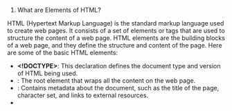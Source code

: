1. What are Elements of HTML?

HTML (Hypertext Markup Language) is the standard markup language used to create web pages. It consists of a set of elements or tags that are used to structure the content of a web page. HTML elements are the building blocks of a web page, and they define the structure and content of the page. Here are some of the basic HTML elements:

- **<!DOCTYPE>**: This declaration defines the document type and version of HTML being used.
- **<html>**: The root element that wraps all the content on the web page.
- **<head>**: Contains metadata about the document, such as the title of the page, character set, and links to external resources.
- **<title>**: Sets the title of the web page, which is displayed in the browser's title bar or tab.
- **<meta>**: Provides metadata about the document, like character encoding, author, and viewport settings.
- **<link>**: Used to link external resources like stylesheets (CSS) to the HTML document.
- **<script>**: Used to include JavaScript code or reference external JavaScript files.
- **<style>**: Defines internal CSS styles for the page.
- **<body>**: Contains the visible content of the web page, including text, images, and other media.
- **<h1> to <h6>**: Headings, with `<h1>` being the highest level and `<h6>` the lowest, used to structure and format text.
- **<p>**: Represents a paragraph of text.
- **<a>**: Creates hyperlinks to other web pages, resources, or email addresses.
- **<img>**: Embeds images on the page.
- **<ul> and <ol>**: Create unordered and ordered lists, respectively.
- **<li>**: Represents a list item within a list.
- **<div>**: A generic container for grouping and styling content.
- **<span>**: A generic inline container for styling a section of text.
- **<table>**: Used for creating tables, and it includes elements like `<tr>`, `<th>`, and `<td>` for defining rows, headers, and data cells.
- **<form>**: Used to create interactive forms that can collect user input.
- **<input>**: An element used within a form to create various input fields like text boxes, radio buttons, checkboxes, etc.
- **<textarea>**: Creates a multi-line text input field within a form.
- **<button>**: Creates clickable buttons within a form.
- **<label>**: Provides labels for form elements, improving accessibility.

These are some of the essential HTML elements, but there are many more, including those used for multimedia (e.g., `<audio>` and `<video`), embedded content (e.g., `<iframe>`), and semantic HTML5 elements that help structure content more meaningfully (e.g., `<header>`, `<nav>`, `<footer>`).

HTML elements are typically combined and nested to create the structure and layout of a web page, and they can be styled using CSS to control their appearance. Additionally, JavaScript can be used to add interactivity and functionality to the web page.

2. What are attributes in html?

In HTML, attributes provide additional information about an element and help define its behavior, appearance, or other characteristics. Attributes are always specified in the opening tag of an HTML element and consist of a name and a value, separated by an equal sign (`=`) and enclosed in double or single quotes. Here's a basic structure of an HTML element with attributes:

```html
<element_name attribute_name="attribute_value">Content</element_name>
```

Attributes are key-value pairs, where the attribute name specifies the property you want to set, and the attribute value defines the value for that property. The specific attributes available for each HTML element may vary, and some elements have specific attributes that are unique to them. Here are a few common attributes used in HTML:

- **id**: Provides a unique identifier for an element on a web page. It is used for styling with CSS and for JavaScript interactions.

  ```html
  <div id="uniqueId">This is a unique div.</div>
  ```

- **class**: Assigns one or more CSS classes to an element, allowing you to style multiple elements in a consistent way.

  ```html
  <p class="important-text">This is important.</p>
  ```

- **src**: Specifies the source URL for elements like images, audio, video, and iframes.

  ```html
  <img src="image.jpg" alt="An image" />
  ```

- **href**: Defines the URL to which a hyperlink (anchor `<a>`) should link to.

  ```html
  <a href="https://www.example.com">Visit Example</a>
  ```

- **alt**: Provides alternative text for elements like images, which is displayed if the image cannot be loaded.

  ```html
  <img src="missing.jpg" alt="Image not found" />
  ```

- **width** and **height**: Set the dimensions of images or embedded objects.

  ```html
  <img src="image.jpg" width="300" height="200" alt="An image" />
  ```

- **target**: Specifies where a linked resource should be displayed (e.g., in a new browser window or tab).

  ```html
  <a href="https://www.example.com" target="_blank">Visit Example</a>
  ```

- **disabled**: Disables an input element, preventing user interaction.

  ```html
  <input type="text" disabled="disabled" />
  ```

- **required**: Specifies that an input field must be filled out before submitting a form.

  ```html
  <input type="text" required />
  ```

- **placeholder**: Provides a short hint or example value for an input field.

  ```html
  <input type="text" placeholder="Enter your name" />
  ```

These are just a few examples of HTML attributes. Different elements have different attributes, and they serve various purposes to control the appearance, behavior, and functionality of web page elements. Custom attributes can also be used for JavaScript and data storage, but they should follow certain naming conventions to be valid in HTML5.

3. What are tags & meta tags in html?

In HTML, "tags" and "meta tags" refer to specific elements used to define the structure and provide metadata for a web page. These two types of tags serve different purposes:

- **HTML Tags:**
  HTML tags are used to structure the content of a web page, defining the elements and their relationships. They determine how text and media are displayed, organized, and formatted on the page. Some common HTML tags include:

  - `<html>`: The root element that encloses the entire web page.
  - `<head>`: Contains meta-information about the document, such as the title and links to external resources.
  - `<title>`: Specifies the title of the web page, which appears in the browser's title bar or tab.
  - `<body>`: Contains the visible content of the web page, including text, images, and other media.
  - `<h1>`, `<h2>`, `<p>`, `<a>`, `<img>`, and more: These tags structure and format text, create links, embed images, and perform other essential tasks.

  HTML tags are fundamental for creating the structure and content of a web page.

- **Meta Tags:**
  Meta tags are a specific subset of HTML tags that provide metadata about the web page itself.

Meta tags provide metadata and additional information about a web page. Some common meta tags that could be used here include:

- `<meta name="viewport" content="width=device-width, initial-scale=1.0">`: Defines the viewport for responsive web design on mobile devices.

  - `<meta charset="UTF-8">`: Specifies the character encoding used in the document.
  - `<meta name="description" content="A brief description of the page">`: Provides a brief description of the web page's content.
  - `<meta name="keywords" content="keywords, for, SEO">`: Lists keywords relevant to the page's content, although this is less significant for modern SEO.
  - `<meta name="author" content="Author Name">`: Specifies the author of the page.
  - `<meta name="viewport" content="width=device-width, initial-scale=1">`: Helps optimize the page's layout for different devices (used for responsive design).

  Some meta tags also affect how social media platforms display links when a page is shared, such as Open Graph and Twitter Card meta tags.

  These are just a few examples of meta tags. Meta tags are essential for search engine optimization (SEO) and for providing information to browsers and other web services about your web page. They help improve the discoverability and presentation of your content on the web.

4. What is **script** tags?

The `<script>` tag is used to embed JavaScript code within an HTML file.

In HTML, the `<script>` tag is used to include or embed JavaScript code within a web page. JavaScript is a programming language that allows you to add interactivity, manipulate the Document Object Model (DOM), and create dynamic behavior on a web page. The `<script>` tag is crucial for adding client-side scripting to your web pages.

Here's how you typically use the `<script>` tag:

- **Inline Script**: You can include JavaScript code directly within an HTML document using the `<script>` tag. You can place it in the `<head>` or `<body>` of the document. For example:

  ```html
  <script>
    function sayHello() {
      alert("Hello, world!");
    }
  </script>
  ```

  This code defines a JavaScript function that displays an alert when called.

- **External Script**: You can also link to an external JavaScript file using the `<script>` tag. This is a common practice for separating your JavaScript code from your HTML content, making your code more maintainable and reusable. For example:

  ```html
  <script src="myscript.js"></script>
  ```

  In this case, the "myscript.js" file contains your JavaScript code.

Additionally, the `<script>` tag has several attributes and options:

- `src`: Specifies the source (URL) of the external JavaScript file.
- `type`: Indicates the scripting language being used (e.g., "text/javascript"). While it's no longer required in modern HTML, it's a good practice to include it.
- `async`: Indicates that the script should be executed asynchronously while the page continues loading. This is often used for non-blocking scripts.
- `defer`: Indicates that the script should be executed after the page has finished parsing. This is useful for scripts that rely on the DOM but don't need to block page rendering.

Here's an example of including an external JavaScript file with the "src" attribute and "defer" attribute:

```html
<script src="myscript.js" defer></script>
```

The use of `<script>` tags is essential for adding functionality to web pages, and JavaScript is a powerful language for enhancing user interactions and creating dynamic web applications.

5. What are **selectores** in html?

   Selectors in HTML allow us to target specific elements on a web page using CSS syntax.

Selectors allow you to target specific elements on a page by selecting them based on their name, id, class, type, attributes, and more. This allows you to style or manipulate elements with CSS and JavaScript.

Some common types of **CSS selectors** include:

- **Element selectors**: Select elements by name, e.g. `p` selects all `<p>` elements.
- **ID selectors**: Select an element with a specific ID, e.g. `#myId`
- **Class selectors**: Select elements with a specific class, e.g. `.myClass`
- **Attribute selectors**: Select elements with a specific attribute, e.g. `[type="radio"]`
- **Pseudo-class selectors**: Select elements based on a certain state, e.g. `a:hover`
- **Pseudo-element Selector**: Selects parts of an element, such as the first line or first letter, e.g. `p::first-line,::selection, etc.`
- **Descendant selectors**: Select elements that are descendants of other elements, e.g. `p a` selects all `<a>` elements inside `<p>`
- **Child selectors**: Select direct children elements, e.g. `ul > li`
- **Adjacent sibling selectors**: Select adjacent sibling elements, e.g. `h1 + p` selects the first `<p>` after every `<h1>`
- **Universal selector**: Select all elements on the page, e.g. `*`
- **Grouping selectors**: Group multiple selectors to apply styles to multiple elements, e.g. `h1, h2, p`

6. What is node in dom?

In the context of the Document Object Model (DOM), a "node" refers to a fundamental structural unit in the tree-like structure that represents an HTML or XML document. The DOM is a programming interface for web documents and represents the page so that programs can change the document structure, style, and content.

Nodes in the DOM can be categorized into several types, and they form a hierarchical structure:

- **Document Node (Document)**: The top-level node that represents the entire document. There is only one document node per web page.
- **Element Nodes (Element)**: These nodes represent HTML elements, such as `<div>`, `<p>`, or `<a>`. Elements can contain other elements and text content. They are the most common nodes in the DOM.
- **Attribute Nodes (Attribute)**: These nodes represent the attributes of elements. For example, the "id" or "class" attribute of an HTML element.
- **Text Nodes (Text)**: These nodes represent the text content inside an element. For instance, the text within a `<p>` element.
- **Comment Nodes (Comment)**: These nodes represent HTML comments within the document.
- **Document Type Declaration Node (DocumentType)**: Represents the <!DOCTYPE> declaration in an HTML document.
- **Document Fragment Node (DocumentFragment)**: A lightweight, temporary container for storing and manipulating multiple DOM nodes before adding them to the main document. This is often used to improve performance when making multiple changes to the DOM at once.
- **Processing Instruction Nodes (ProcessingInstruction)**: These nodes are used in XML documents to provide instructions to applications processing the document.

Nodes are interconnected through a parent-child relationship, forming a tree-like structure. For example, an element node can contain child element nodes, text nodes, and attribute nodes. These nodes allow web developers to interact with and manipulate the content and structure of a web page using JavaScript or other programming languages.

When you use JavaScript to manipulate the DOM, you're typically working with these nodes to access, modify, or create elements, attributes, and text content on a web page. For example, you can use JavaScript to create new elements, update the text within elements, or change element attributes, which results in dynamic and interactive web pages.

7. diffrence between DOM & HTML DOM & Nodes?


The terms "DOM" (Document Object Model), "HTML DOM," and "nodes" are closely related concepts, but they have distinct differences:

- **DOM (Document Object Model):**

  - The DOM is a programming interface for web documents.
  - It represents a structured tree-like model of an HTML or XML document, where each element, attribute, and text content is treated as an object with properties and methods.
  - The DOM is a standard model for how to access and manipulate documents. It provides a way for programs (like JavaScript) to interact with the web page content and structure.
  - It is not specific to HTML but is also used with XML and other document types.
  - The DOM is a way to access and manipulate the content and structure of documents using a consistent and language-agnostic interface.

- **HTML DOM (Document Object Model):**

  - The HTML DOM is a specific implementation of the DOM for HTML documents.
  - It represents the structure of an HTML document in a tree-like fashion, with elements, attributes, and text content as objects.
  - The HTML DOM is used by web browsers and JavaScript to provide access to and manipulation of HTML documents in a web page.
  - It is closely related to the web browser's rendering of HTML documents and how they are presented to users.

- **Nodes:**
  - Nodes are the individual elements within the DOM tree.
  - Nodes can represent different parts of the document, such as elements, attributes, text content, comments, or the document itself.
  - Nodes are the building blocks of the DOM. Each node has properties and methods that allow you to access and manipulate it.
  - Nodes can be categorized into different types, including element nodes, attribute nodes, text nodes, comment nodes, etc., based on their role within the document.

In summary, the DOM is a general concept that provides a structured model for interacting with documents, while the HTML DOM is a specific implementation of the DOM for HTML documents. Nodes are the individual elements within the DOM, regardless of whether they are elements, attributes, text content, or other parts of the document. Understanding these concepts is essential for web development, especially when using JavaScript to manipulate and interact with the content and structure of web pages.

8. what is layout,BOM,CSSOM in html?

In web development, there are several key concepts related to HTML and the Document Object Model (DOM) that are important to understand. These include "layout," "BOM" (Browser Object Model), and "CSSOM" (CSS Object Model):

- **Layout**:

  - Refers to the positioning of elements on a web page. It involves calculating the size, position, and appearance of elements based on CSS rules and the viewport/window size.
  - Layout refers to how the elements on a web page are visually arranged and rendered within the browser window.
  - The browser handles layout as part of rendering.
  - It includes the positioning, sizing, and styling of elements, taking into account factors like HTML content, CSS rules, and user interactions.
  - Layout is a critical part of web development as it determines how the page will appear to users, including the placement of text, images, and other elements.

- **BOM (Browser Object Model)**:

  - The Browser Object Model (BOM) is a set of objects provided by web browsers to interact with browser-specific features and functionalities.
  - BOM includes objects like `window`, `document`, `location`, and `history`, which allow you to control the browser's behavior, manipulate the browser's history, and manage window-related operations.
  - BOM is not standardized by the W3C (World Wide Web Consortium) like the DOM but is specific to each web browser. As a result, it can vary in terms of features and implementation across different browsers.

- **CSSOM (CSS Object Model)**:

  - The CSS Object Model (CSSOM) is a programming interface that represents and allows manipulation of CSS styles applied to HTML documents.
  - It provides access to CSS rules, properties, and values within the DOM and allows for dynamic changes to CSS styles using JavaScript.
  - The CSSOM is closely related to the DOM because it enables the modification of the visual styling and layout of web pages.
  - Changes to the CSSOM can trigger a reflow or repaint of the layout to update the display.

These concepts are essential for web developers when designing and building web pages. Understanding layout is crucial for creating visually appealing and functional web designs. The BOM is used for browser-specific functionality, while the CSSOM is used to dynamically modify the visual presentation of web pages through JavaScript. Together, they play a significant role in web development and user interaction on the web.

9. What is the difference between an attribute and a property in JavaScript?

Attributes in HTML define additional information about HTML elements, like colors, dimensions, etc. Properties in JavaScript allow access, modification, deletion of the attributes and other properties of HTML DOM elements and objects.

10. What is simantic tag in HTML?

In HTML, a "semantic tag" refers to an HTML element that conveys meaningful information about the structure and content of the document, making it clear and understandable not only to web browsers but also to developers and other tools. Semantic tags are an important part of modern web development because they help improve the accessibility, search engine optimization (SEO), and overall structure of web documents.

Here are some common semantic HTML5 tags:

- **<header>**: Represents the header section of a document or a section. It typically contains the page title, navigation menus, and other introductory content.
- **<nav>**: Defines a section containing navigation links, such as a menu or a list of links to different parts of the site.
- **<main>**: Represents the main content of the document. There should be only one `<main>` element in a document.
- **<article>**: Represents a self-contained composition within a document, such as a news article, blog post, or forum post.
- **<section>**: Represents a thematic grouping of content. It can be used to group related content within an article.
- **<aside>**: Represents content that is tangentially related to the content around it, often displayed in a sidebar.
- **<footer>**: Represents the footer section of a document or a section. It usually contains information about the author, copyright, and links to related documents.
- **<figure>**: Used to encapsulate media, such as images, illustrations, diagrams, or videos, along with their captions using the `<figcaption>` element.
- **<figcaption>**: Provides a caption or description for content within a `<figure>` element.

- **<time>**: Represents a specific time or a range of time, making it useful for marking up dates and times.

- **<mark>**: Indicates text that has been highlighted for reference or emphasis.

- **<meter>**: Represents a scalar measurement within a known range, such as a gauge or progress bar.

- **<details>**: Provides a disclosure widget to show or hide additional information.

- **<summary>**: Used in conjunction with the `<details>` element to provide a summary or heading for the additional information.

- **<blockquote>**: Represents a section of content that is quoted from another source.

- **<cite>**: Used to indicate the title of a creative work (e.g., a book, movie, or song) or the name of the source in a citation.

- **<abbr>**: Represents an abbreviation or acronym and can provide a title attribute to expand on the abbreviation.

By using these semantic tags, web developers can create more structured and meaningful HTML documents. This not only improves the organization and clarity of the content but also benefits accessibility and search engine indexing. Search engines and assistive technologies can better understand the content and its relationships, leading to improved user experiences for all users.
